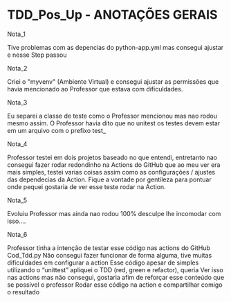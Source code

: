 # TDD_Pos_Up - ANOTAÇÕES GERAIS

Nota_1

Tive problemas com as depencias do python-app.yml mas consegui ajustar e nesse Step passou

Nota_2

Criei o "myvenv" (Ambiente Virtual) e consegui ajustar as permissões que havia mencionado ao Professor que estava com dificuldades.

Nota_3

Eu separei a classe de teste como o Professor mencionou mas nao rodou mesmo assim. O Professor havia dito que no
unitest os testes devem estar em um arquivo com o prefixo test_

Nota_4

Professor testei em dois projetos baseado no que entendi, entretanto nao consegui fazer rodar redondinho na Actions do GitHub
que ao meu ver era mais simples, testei varias coisas assim como as configurações / ajustes das dependecias da Action. Fique a vontade
por gentileza para pontuar onde pequei gostaria de ver esse teste rodar na Action.

Nota_5

Evoluiu Professor mas ainda nao rodou 100% desculpe lhe incomodar com isso....

Nota_6

Professor tinha a intenção de testar esse código nas actions do GitHub Cod_Tdd.py
Não consegui fazer funcionar de forma alguma, tive muitas dificuldades em configurar a action
Esse código apesar de simples utilizando o “unittest” apliquei o TDD (red, green e  refactor), queria
Ver isso nas actions mas não consegui, gostaria afim de reforçar esse conteúdo que se possível o professor
Rodar esse código na action e compartilhar comigo o resultado

